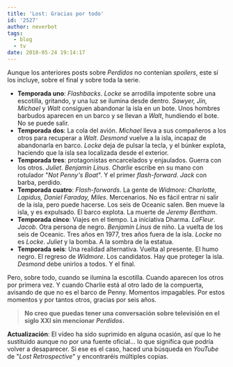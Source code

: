 ```yaml
---
title: 'Lost: Gracias por todo'
id: '2527'
author: neverbot
tags:
  - blog
  - tv
date: 2010-05-24 19:14:17
---
```


Aunque los anteriores posts sobre _Perdidos_ no contenían _spoilers_, este sí los incluye, sobre el final y sobre toda la serie.

* **Temporada uno**: _Flashbacks_. _Locke_ se arrodilla impotente sobre una escotilla, gritando, y una luz se ilumina desde dentro. _Sawyer, Jin, Michael_ y _Walt_ consiguen abandonar la isla en un bote. Unos hombres barbudos aparecen en un barco y se llevan a _Walt_, hundiendo el bote. No se puede salir.
* **Temporada dos**: La cola del avión. _Michael_ lleva a sus compañeros a los otros para recuperar a _Walt_. _Desmond_ vuelve a la isla, incapaz de abandonarla en barco. _Locke_ deja de pulsar la tecla, y el búnker explota, haciendo que la isla sea localizada desde el exterior.
* **Temporada tres**: protagonistas encarcelados y enjaulados. Guerra con los otros. _Juliet_. _Benjamin Linus_. _Charlie_ escribe en su mano con rotulador "_Not Penny's Boat_". Y el primer _flash-forward_. _Jack_ con barba, perdido.
* **Temporada cuatro**: _Flash-forwards_. La gente de _Widmore: Charlotte, Lapidus, Daniel Faraday, Miles_. Mercenarios. No es fácil entrar ni salir de la isla, pero puede hacerse. Los seis de Oceanic salen. Ben mueve la isla, y es expulsado. El barco explota. La muerte de _Jeremy Bentham_.
* **Temporada cinco**: Viajes en el tiempo. La iniciativa Dharma. _LaFleur_. _Jacob_. Otra persona de negro. _Benjamin Linus_ de niño. La vuelta de los seis de Oceanic. Tres años en 1977, tres años fuera de la isla. _Locke_ no es _Locke_. _Juliet_ y la bomba. A la sombra de la estatua.
* **Temporada seis**: Una realidad alternativa. Vuelta al presente. El humo negro. El regreso de _Widmore_. Los candidatos. Hay que proteger la isla. _Desmond_ debe unirlos a todos. Y el final.

Pero, sobre todo, cuando se ilumina la escotilla. Cuando aparecen los otros por primera vez. Y cuando Charlie está al otro lado de la compuerta, avisando de que no es el barco de Penny. Momentos impagables. Por estos momentos y por tantos otros, gracias por seis años.

> **No creo que puedas tener una conversación sobre televisión en el siglo XXI sin mencionar** _**Perdidos**_**.**

**Actualización**: El vídeo ha sido suprimido en alguna ocasión, así que lo he sustituido aunque no por una fuente oficial... lo que significa que podría volver a desaparecer. Si ese es el caso, haced una búsqueda en _YouTube_ de "_Lost Retrospective_" y encontraréis múltiples copias.
